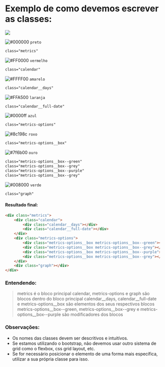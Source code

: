 # Exemplo de como devemos escrever as classes:
![](https://serving.photos.photobox.com/72621498a566e112c0e48f74546a8487483ee78689bb62f7ef7037d369568c7e62c93a42.jpg)

![#000000](https://placehold.it/15/000000/000000?text=+) ``preto``
```html
class="metrics"
```
![#FF0000](https://placehold.it/15/FF0000/000000?text=+) ``vermelho``
```html
class="calendar"
```
![#FFFF00](https://placehold.it/15/FFFF00/000000?text=+) ``amarelo``
```html
class="calendar__days"
```
![#FFA500](https://placehold.it/15/FFA500/000000?text=+) ``laranja``
```html
class="calendar__full-date"
```
![#0000ff](https://placehold.it/15/0000ff/000000?text=+) ``azul``
```html
class="metrics-options"
```
![#8c198c](https://placehold.it/15/8c198c/000000?text=+) ``roxo``
```html
class="metrics-options__box"
```
![#7f6b00](https://placehold.it/15/7f6b00/000000?text=+) ``ouro``
```html
class="metrics-options__box--green"
class="metrics-options__box--grey"
class="metrics-options__box--purple"
class="metrics-options__box--grey"
```
![#008000](https://placehold.it/15/008000/000000?text=+) ``verde``
```html
class="graph"
```

#### Resultado final:   
```html
<div class="metrics">
    <div class="calendar">
        <div class="calendar__days"></div>
        <div class="calendar__full-date"></div>
    </div>
    <div class="metrics-options">
        <div class="metrics-options__box metrics-options__box--green"></div>
        <div class="metrics-options__box metrics-options__box--grey"></div>
        <div class="metrics-options__box metrics-options__box--purple"></div>
        <div class="metrics-options__box metrics-options__box--grey"></div>
    </div>
    <div class="graph"></div>
</div>
```

### Entendendo:
> metrics é o bloco principal
> calendar, metrics-options e graph são blocos dentro do bloco principal
> calendar__days, calendar__full-date e metrics-options__box são elementos dos seus respectivos blocos
> metrics-options__box--green, metrics-options__box--grey e metrics-options__box--purple são modificadores dos blocos

### Observações:
* Os nomes das classes devem ser descritivos e intuitívos.
* Se estamos utilizando o bootstrap, não devemos usar outro sistema de grid como o flexbox, css grid layout, etc.
* Se for necessário posicionar o elemento de uma forma mais específica, utilizar a sua própria classe para isso.

